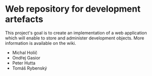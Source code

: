 # Web repository for development artefacts

This project's goal is to create an implementation of a web application which will enable to store and administer development objects. More information is available on the wiki.

* Michal Holič
* Ondřej Gasior
* Peter Hutta
* Tomáš Rybenský

